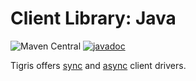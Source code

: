 # Client Library: Java

![Maven Central](https://img.shields.io/maven-central/v/com.tigrisdata/tigris-client-java)
[![javadoc](https://javadoc.io/badge2/com.tigrisdata/tigris-client/javadoc.svg)](https://javadoc.io/doc/com.tigrisdata/tigris-client)

Tigris offers [sync](sync-client.md) and [async](async-client.md) client
drivers.
